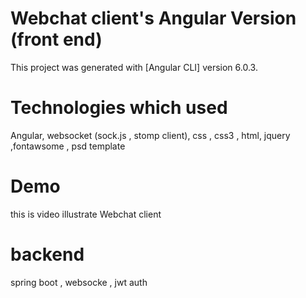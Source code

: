 # Webchat client's Angular Version (front end)

This project was generated with [Angular CLI] version 6.0.3.


# Technologies which used 

Angular, websocket (sock.js , stomp client), css , css3 , html, jquery ,fontawsome , psd template 


# Demo
this is video illustrate Webchat client 



# backend 

spring boot , websocke , jwt auth 
